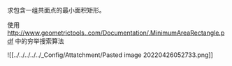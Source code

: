 求包含一组共面点的最小面积矩形。

使用 http://www.geometrictools..com/Documentation/.MinimumAreaRectangle.pdf 中的穷举搜索算法

![[../../../../../_Config/Attatchment/Pasted image 20220426052733.png]]